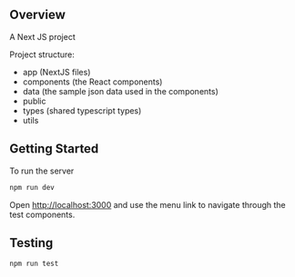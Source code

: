 ## Overview

A Next JS project

Project structure:

- app (NextJS files)
- components (the React components)
- data (the sample json data used in the components)
- public
- types (shared typescript types)
- utils

## Getting Started

To run the server

```bash
npm run dev
```

Open [http://localhost:3000](http://localhost:3000) and use the menu link to navigate through the test components.

## Testing

```bash
npm run test
```
